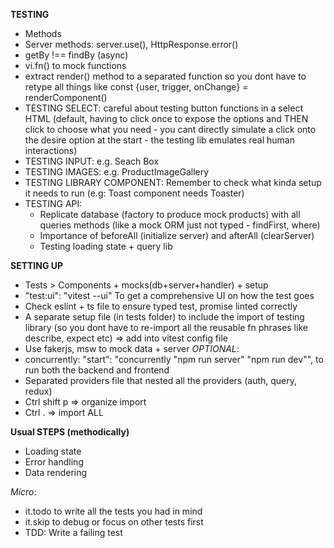 **TESTING**
- Methods
- Server methods: server.use(), HttpResponse.error()
- getBy !== findBy (async)
- vi.fn() to mock functions
- extract render() method to a separated function so you dont have to retype all things like const {user, trigger, onChange} = renderComponent()
- TESTING SELECT: careful about testing button functions in a select HTML (default, having to click once to expose the options and THEN click to choose what you need - you cant directly simulate a click onto the desire option at the start - the testing lib emulates real human interactions)
- TESTING INPUT: e.g. Seach Box
- TESTING IMAGES: e.g. ProductImageGallery
- TESTING LIBRARY COMPONENT: Remember to check what kinda setup it needs to run (e.g: Toast component needs Toaster)
- TESTING API:
  + Replicate database (factory to produce mock products) with all queries methods (like a mock ORM just not typed - findFirst, where)
  + Importance of beforeAll (initialize server) and afterAll (clearServer)
  + Testing loading state + query lib

**SETTING UP**

- Tests > Components + mocks(db+server+handler) + setup
- "test:ui": "vitest --ui" To get a comprehensive UI on how the test goes
- Check eslint + ts file to ensure typed test, promise linted correctly 
- A separate setup file (in tests folder) to include the import of testing library (so you dont have to re-import all the reusable fn phrases like describe, expect etc) => add into vitest config file
- Use fakerjs, msw to mock data + server
_OPTIONAL_:
- concurrently: "start": "concurrently \"npm run server\" \"npm run dev\"", to run both the backend and frontend
- Separated providers file that nested all the providers (auth, query, redux)
- Ctrl shift p => organize import
- Ctrl . => import ALL

**Usual STEPS (methodically)**
- Loading state
- Error handling
- Data rendering


_Micro_:
- it.todo to write all the tests you had in mind
- it.skip to debug or focus on other tests first
- TDD: Write a failing test